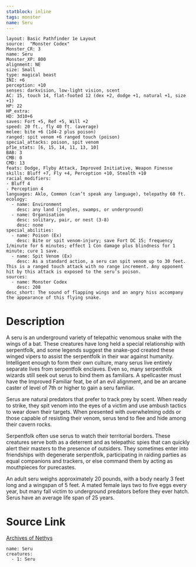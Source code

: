```yaml
---
statblock: inline
tags: monster
name: Seru
---
```

```statblock
layout: Basic Pathfinder 1e Layout
source:  "Monster Codex"
Monster_CR: 3
name: Seru
Monster_XP: 800
alignment: NE
size: Small
type: magical beast
INI: +6
perception: +10
senses: darkvision, low-light vision, scent
AC: 15, touch 14, flat-footed 12 (dex +2, dodge +1, natural +1, size +1)
HP: 22
HP_extra: 
HD: 3d10+6
saves: Fort +5, Ref +5, Will +2
speed: 20 ft., fly 40 ft. (average)
melee: bite +6 (1d4-2 plus poison)
ranged: spit venom +6 ranged touch (poison)
special_attacks: poison, spit venom
pf1e_stats: [6, 15, 14, 11, 13, 10]
BAB: 3
CMB: 0
CMD: 13
feats: Dodge, Flyby Attack, Improved Initiative, Weapon Finesse
skills: Bluff +7, Fly +4, Perception +10, Stealth +10
racial_modifiers:
- Bluff 4
- Perception 4
languages: Aklo, Common (can’t speak any language), telepathy 60 ft.
ecology:
  - name: Environment
    desc: any land (jungles, swamps, or underground)
  - name: Organisation
    desc: solitary, pair, or nest (3-8)
    desc: none
special_abilities:
  - name: Poison (Ex)
    desc: Bite or spit venom-injury; save Fort DC 15; frequency 1/minute for 6 minutes; effect 1 Con damage plus blindness for 1 minute; cure 1 save.
  - name: Spit Venom (Ex)
    desc: As a standard action, a seru can spit venom up to 30 feet. This is a ranged touch attack with no range increment. Any opponent hit by this attack is exposed to the seru’s poison.
sources:
  - name: Monster Codex
    desc: 208
desc_short: The sound of flapping wings and an angry hiss accompany the appearance of this flying snake.
```
# Description
A seru is an underground variety of telepathic venomous snake with the wings of a bat. These creatures have long held a special relationship with serpentfolk, and some legends suggest the snake-god created these winged vipers to assist the serpentfolk in their war against humanity. Intelligent enough to form their own culture, many serus live entirely separate lives from serpentfolk enclaves. Even so, many serpentfolk wizards still seek out serus to bind them as familiars. A spellcaster must have the Improved Familiar feat, be of an evil alignment, and be an arcane caster of level of 7th or higher to gain a seru familiar.

Serus are natural predators that prefer to track prey by scent. When ready to strike, they spit venom into the eyes of a victim and use ambush tactics to wear down their targets. When presented with overwhelming odds or those capable of resisting their venom, serus tend to flee and hide among their cavern rocks.

Serpentfolk often use serus to watch their territorial borders. These creatures serve both as a deterrent and as telepathic spies that can quickly alert their masters to the presence of outsiders. They sometimes enter into friendships with degenerate serpentfolk, participating in raiding parties as equal companions and trackers, or else command them by acting as mouthpieces for purecastes.

An adult seru weighs approximately 20 pounds, with a body nearly 3 feet long and a wingspan of 5 feet. A mated female lays two to five eggs every year, but many fall victim to underground predators before they ever hatch. Serus have an average life span of 25 years.
# Source Link
[Archives of Nethys](https://aonprd.com/MonsterDisplay.aspx?ItemName=Seru)
```encounter-table
name: Seru
creatures:
  - 1: Seru
```
